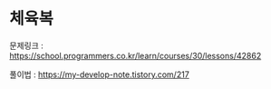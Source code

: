 # 체육복

문제링크 : https://school.programmers.co.kr/learn/courses/30/lessons/42862

풀이법 : https://my-develop-note.tistory.com/217

